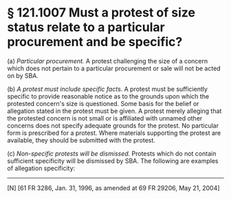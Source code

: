 # § 121.1007   Must a protest of size status relate to a particular procurement and be specific?

(a) *Particular procurement.* A protest challenging the size of a concern which does not pertain to a particular procurement or sale will not be acted on by SBA. 


(b) *A protest must include specific facts.* A protest must be sufficiently specific to provide reasonable notice as to the grounds upon which the protested concern's size is questioned. Some basis for the belief or allegation stated in the protest must be given. A protest merely alleging that the protested concern is not small or is affiliated with unnamed other concerns does not specify adequate grounds for the protest. No particular form is prescribed for a protest. Where materials supporting the protest are available, they should be submitted with the protest. 


(c) *Non-specific protests will be dismissed.* Protests which do not contain sufficient specificity will be dismissed by SBA. The following are examples of allegation specificity:



---

[N] [61 FR 3286, Jan. 31, 1996, as amended at 69 FR 29206, May 21, 2004]




